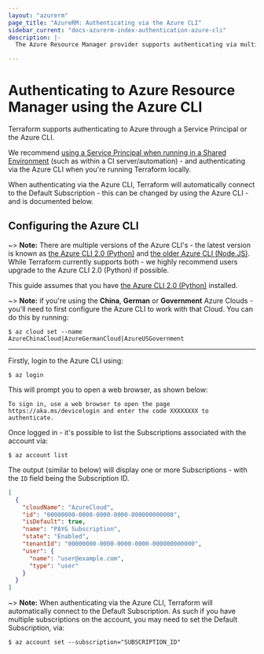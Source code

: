 ```yaml
---
layout: "azurerm"
page_title: "AzureRM: Authenticating via the Azure CLI"
sidebar_current: "docs-azurerm-index-authentication-azure-cli"
description: |-
  The Azure Resource Manager provider supports authenticating via multiple means. This guide will cover using the Azure CLI to authenticate to Azure Resource Manager.

---
```


# Authenticating to Azure Resource Manager using the Azure CLI

Terraform supports authenticating to Azure through a Service Principal or the Azure CLI.

We recommend [using a Service Principal when running in a Shared Environment](authenticating_via_service_principal.html) (such as within a CI server/automation) - and authenticating via the Azure CLI when you're running Terraform locally.

When authenticating via the Azure CLI, Terraform will automatically connect to the Default Subscription - this can be changed by using the Azure CLI - and is documented below.

## Configuring the Azure CLI

~> **Note:** There are multiple versions of the Azure CLI's - the latest version is known as [the Azure CLI 2.0 (Python)](https://github.com/Azure/azure-cli) and [the older Azure CLI (Node.JS)](https://github.com/Azure/azure-xplat-cli). While Terraform currently supports both - we highly recommend users upgrade to the Azure CLI 2.0 (Python) if possible.

This guide assumes that you have [the Azure CLI 2.0 (Python)](https://github.com/Azure/azure-cli) installed.

~> **Note:** if you're using the **China**, **German** or **Government** Azure Clouds - you'll need to first configure the Azure CLI to work with that Cloud.  You can do this by running:

```
$ az cloud set --name AzureChinaCloud|AzureGermanCloud|AzureUSGovernment
```

---

Firstly, login to the Azure CLI using:

```shell
$ az login
```

This will prompt you to open a web browser, as shown below:

```shell
To sign in, use a web browser to open the page https://aka.ms/devicelogin and enter the code XXXXXXXX to authenticate.
```

Once logged in - it's possible to list the Subscriptions associated with the account via:

```shell
$ az account list
```

The output (similar to below) will display one or more Subscriptions - with the `ID` field being the Subscription ID.

```json
[
  {
    "cloudName": "AzureCloud",
    "id": "00000000-0000-0000-0000-000000000000",
    "isDefault": true,
    "name": "PAYG Subscription",
    "state": "Enabled",
    "tenantId": "00000000-0000-0000-0000-000000000000",
    "user": {
      "name": "user@example.com",
      "type": "user"
    }
  }
]
```

~> **Note:** When authenticating via the Azure CLI, Terraform will automatically connect to the Default Subscription. As such if you have multiple subscriptions on the account, you may need to set the Default Subscription, via:

```shell
$ az account set --subscription="SUBSCRIPTION_ID"
```
